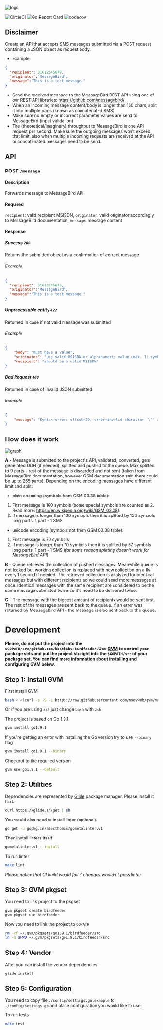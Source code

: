 ![logo](https://github.com/kostkobv/birdfeeder/blob/master/docs/logo.png)

[![CircleCI](https://circleci.com/gh/kostkobv/birdfeeder.svg?style=svg)](https://circleci.com/gh/kostkobv/birdfeeder)
[![Go Report Card](https://goreportcard.com/badge/github.com/kostkobv/birdfeeder)](https://goreportcard.com/report/github.com/kostkobv/birdfeeder)
[![codecov](https://codecov.io/gh/kostkobv/birdfeeder/branch/master/graph/badge.svg)](https://codecov.io/gh/kostkobv/birdfeeder)

## Disclaimer
Create an API that accepts SMS messages submitted via a POST request containing a JSON object as request body.
- Example: 
```json
{ 
  "recipient": 31612345678,
  "originator":"MessageBird",
  "message":"This is a test message."
}
```

- Send the received message to the MessageBird REST API using one of our REST API libraries: https://github.com/messagebird/
- When an incoming message content/body is longer than 160 chars, split it into multiple parts (known as concatenated SMS)
- Make sure no empty or incorrect parameter values are send to MessageBird (input validation)
- The (theoretical/imaginary) throughput to MessageBird is one API request per second. Make sure the outgoing messages won’t exceed that limit, also when multiple incoming requests are received at the API or concatenated messages need to be send.

## API
### POST `/message`

#### Description
Forwards message to MessageBird API

#### Required
`recipient`: valid recipient MSISDN,
`originator`: valid originator accordingly to MessageBird documentation,
`message`: message content

#### Response
##### Success `200`
Returns the submitted object as a confirmation of correct message

###### Example
```JSON
{ 
  "recipient": 31612345678,
  "originator":"MessageBird",
  "message":"This is a test message."
}
```

##### Unprocessable entity `422`
Returned in case if not valid message was submitted

###### Example
```JSON
{
    "body": "must have a value",
    "originator": "use valid MSISDN or alphanumeric value (max. 11 symbols long)",
    "recipient": "should be a valid MSISDN"
}
```

##### Bad Request `400`
Returned in case of invalid JSON submitted

###### Example
```JSON
{
    "message": "Syntax error: offset=20, error=invalid character '\"' after object key:value pair"
}
```

## How does it work
![graph](https://github.com/kostkobv/birdfeeder/blob/master/docs/graph.png)

**A** - Message is submitted to the project's API, validated, converted, gets generated UDH (if needed), splitted and pushed to the queue. Max splitted to 9 parts - rest of the message is discarded and not sent (taken from MessageBird documentation, however GSM documentation said there could be up to 255 parts). Depending on the encoding messages have different limit and split:
- plain encoding (symbols from GSM 03.38 table):
1. First message is 160 symbols (some special symbols are counted as 2. Read more: https://en.wikipedia.org/wiki/GSM_03.38).
2. If message is longer than 160 symbols then it is splitted by 153 symbols long parts. 1 part - 1 SMS

- unicode encoding (symbols not from GSM 03.38 table):
1. First message is 70 symbols
2. If message is longer than 70 symbols then it is splitted by 67 symbols long parts. 1 part - 1 SMS (_for some reason splitting doesn't work for MessageBird API_)

**B** - Queue retrieves the collection of pushed messages. Meanwhile queue is not locked but working collection is replaced with new collection on a fly every 1 second if needed. The retrieved collection is analyzed for identical messages but with different recipients so we could send more messages at once. Identical messages with the same recipient are considered to be the same message submitted twice so it's need to be delivered twice.

**C** - The message with the biggest amount of recipients would be sent first. The rest of the messages are sent back to the queue. If an error was returned by MessageBird API - the message is also sent back to the queue.

# Development

**Please, do not put the project into the `$GOPATH/src/github.com/kostkobv/birdfeeder`. Use [GVM](https://github.com/moovweb/gvm) to control your package sets and put the project straight into the `$GOPATH/src` of your package set.
You can find more information about installing and configuring GVM below.**

## Step 1: Install GVM
First install GVM
```bash
bash < <(curl -s -S -L https://raw.githubusercontent.com/moovweb/gvm/master/binscripts/gvm-installer)
```
Or if you are using `zsh` just change `bash` with `zsh`

The project is based on Go 1.9.1
```bash
gvm install go1.9.1
```

If you're getting an error with installing the Go version try to use `--binary` flag
```bash
gvm install go1.9.1 --binary
```

Checkout to the required version
```bash
gvm use go1.9.1 --default
```

## Step 2: Utilities
Dependencies are represented by [Glide](https://github.com/Masterminds/glide) package manager. Please install it first.
```bash
curl https://glide.sh/get | sh
```
 
You would also need to install linter (optional).
```bash
go get -u gopkg.in/alecthomas/gometalinter.v1
```

Then install linters itself
```bash
gometalinter.v1 --install
```

To run linter
```bash
make lint
```

_Please notice that CI build would fail if changes wouldn't pass linter_

## Step 3: GVM pkgset
You need to link project to the pkgset
```bash
gvm pkgset create birdfeeder
gvm pkgset use birdfeeder
```

Now you need to link the project to `GOPATH`
```bash
rm -rf ~/.gvm/pkgsets/go1.9.1/birdfeeder/src
ln -s $PWD ~/.gvm/pkgsets/go1.9.1/birdfeeder/src
```

## Step 4: Vendor 

After you can install the vendor dependencies:
```
glide install
```

## Step 5: Configuration
You need to copy file `./config/settings.go.example` to `./config/settings.go` and place configuration you would like to use.

To run tests
```bash
make test
```
